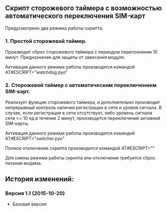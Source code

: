 ## Скрипт сторожевого таймера с возможностью автоматического переключения SIM-карт

Предусмотрено два режима работы скрипта:

### 1. Простой сторожевой таймер.

  Производит сброс сторожевого таймера с периодом переполнения 10 минут. Предназначен для защиты от зависания модуля.
  
  Активация данного режима работы производится командой AT#ESCRIPT="watchdog.pyo"
  
### 2. Сторожевой таймер с автоматическим переключением SIM-карт.

  Реализует функции сторожевого таймера, и дополнительно производит непрерывный контроль наличия регистрации в сети и уровня сигнала. В случае, если регистрация в сети отсутствует, либо уровень сигнала сети <= 10 ед в течение 2 минут, производится переключение активной SIM-карты.
  
  Активация данного режима работы производится командой AT#ESCRIPT="switcher.pyo"
  
Полное отключение скрипта производится командой AT#ESCRIPT=""

Для смены режима работы скрипта или отключения требуется сброс питания модема.

## История изменений:

### Версия 1.1 (2015-10-20)
- Базовая версия.
